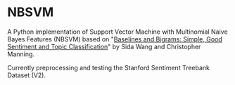 # NBSVM
A Python implementation of Support Vector Machine with Multinomial Naive Bayes Features (NBSVM) based on "[Baselines and Bigrams: Simple, Good Sentiment and Topic Classification](https://www.aclweb.org/anthology/P12-2018)" by Sida Wang and Christopher Manning. 

Currently preprocessing and testing the Stanford Sentiment Treebank Dataset (V2).
